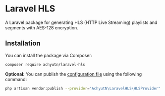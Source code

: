 # Laravel HLS

A Laravel package for generating HLS (HTTP Live Streaming) playlists and segments with AES-128 encryption.

## Installation

You can install the package via Composer:

```bash
composer require achyutn/laravel-hls
```

**Optional:** You can publish the [configuration file](src/config/hls.php) using the following command:

```bash
php artisan vendor:publish --provider="AchyutN\LaravelHLS\HLSProvider" --tag="hls-config"
```
